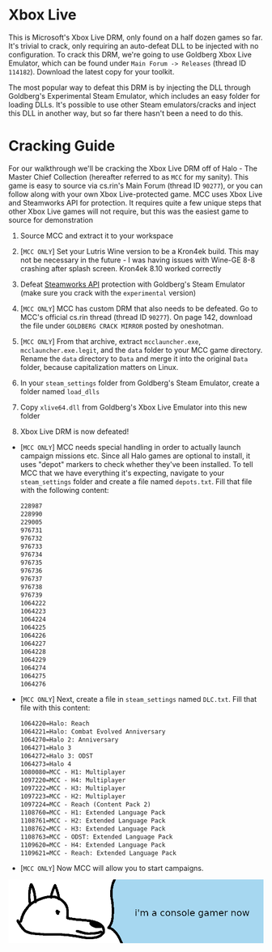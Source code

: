 # **Xbox Live**

This is Microsoft's Xbox Live DRM, only found on a half dozen games so far. It's trivial to crack, only requiring an auto-defeat DLL to be injected with no configuration. To crack this DRM, we're going to use Goldberg Xbox Live Emulator, which can be found under `Main Forum -> Releases` (thread ID `114182`). Download the latest copy for your toolkit.

The most popular way to defeat this DRM is by injecting the DLL through Goldberg's Experimental Steam Emulator, which includes an easy folder for loading DLLs. It's possible to use other Steam emulators/cracks and inject this DLL in another way, but so far there hasn't been a need to do this.

# Cracking Guide

For our walkthrough we'll be cracking the Xbox Live DRM off of Halo - The Master Chief Collection (hereafter referred to as `MCC` for my sanity). This game is easy to source via cs.rin's Main Forum (thread ID `90277`), or you can follow along with your own Xbox Live-protected game. MCC uses Xbox Live and Steamworks API for protection. It requires quite a few unique steps that other Xbox Live games will not require, but this was the easiest game to source for demonstration

1. Source MCC and extract it to your workspace

2. [`MCC ONLY`] Set your Lutris Wine version to be a Kron4ek build. This may not be necessary in the future - I was having issues with Wine-GE 8-8 crashing after splash screen. Kron4ek 8.10 worked correctly

3. Defeat [Steamworks API](../Steamworks-API/defeating_steamworks.md) protection with Goldberg's Steam Emulator (make sure you crack with the `experimental` version)

4. [`MCC ONLY`] MCC has custom DRM that also needs to be defeated. Go to MCC's official cs.rin thread (thread ID `90277`). On page 142, download the file under `GOLDBERG CRACK MIRROR` posted by oneshotman.

5. [`MCC ONLY`] From that archive, extract `mcclauncher.exe`, `mcclauncher.exe.legit`, and the `data` folder to your MCC game directory. Rename the `data` directory to `Data` and merge it into the original `Data` folder, because capitalization matters on Linux.

6. In your `steam_settings` folder from Goldberg's Steam Emulator, create a folder named `load_dlls`

7. Copy `xlive64.dll` from Goldberg's Xbox Live Emulator into this new folder

8. Xbox Live DRM is now defeated!

- [`MCC ONLY`] MCC needs special handling in order to actually launch campaign missions etc. Since all Halo games are optional to install, it uses "depot" markers to check whether they've been installed. To tell MCC that we have everything it's expecting, navigate to your `steam_settings` folder and create a file named `depots.txt`. Fill that file with the following content:

    ```
    228987
    228990
    229005
    976731
    976732
    976733
    976734
    976735
    976736
    976737
    976738
    976739
    1064222
    1064223
    1064224
    1064225
    1064226
    1064227
    1064228
    1064229
    1064274
    1064275
    1064276
    ```

- [`MCC ONLY`] Next, create a file in `steam_settings` named `DLC.txt`. Fill that file with this content:

    ```
    1064220=Halo: Reach
    1064221=Halo: Combat Evolved Anniversary
    1064270=Halo 2: Anniversary
    1064271=Halo 3
    1064272=Halo 3: ODST
    1064273=Halo 4
    1080080=MCC - H1: Multiplayer
    1097220=MCC - H4: Multiplayer
    1097222=MCC - H3: Multiplayer
    1097223=MCC - H2: Multiplayer
    1097224=MCC - Reach (Content Pack 2)
    1108760=MCC - H1: Extended Language Pack
    1108761=MCC - H2: Extended Language Pack
    1108762=MCC - H3: Extended Language Pack
    1108763=MCC - ODST: Extended Language Pack
    1109620=MCC - H4: Extended Language Pack
    1109621=MCC - Reach: Extended Language Pack
    ```

- [`MCC ONLY`] Now MCC will allow you to start campaigns.

![wise yote wants to participate in the flame wars](images/console.png "wise yote wants to participate in the flame wars")
